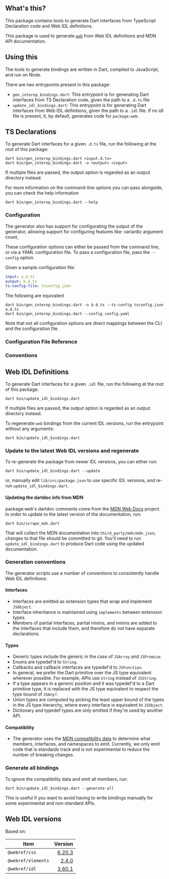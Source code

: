 ## What's this?

This package contains tools to generate Dart interfaces from TypeScript Declaration code and Web IDL definitions.

This package is used to generate
[`web`](https://github.com/dart-lang/web/tree/main/web) from Web IDL definitions
and MDN API documentation.

## Using this
The tools to generate bindings are written in Dart, compiled to JavaScript, and
run on Node.

There are two entrypoints present in this package:
- `gen_interop_bindings.dart`: This entrypoint is for generating Dart interfaces from TS Declaration code, given the path to a `.d.ts` file
- `update_idl_bindings.dart`: This entrypoint is for generating Dart interfaces from Web IDL definitions, given the path to a `.idl` file. If no idl file is present, it, by default, generates code for `package:web`.

## TS Declarations
To generate Dart interfaces for a given `.d.ts` file, run the following at the root of this package:
```shell
dart bin/gen_interop_bindings.dart <input.d.ts> 
dart bin/gen_interop_bindings.dart -o <output> <input>
```

If multiple files are passed, the output option is regarded as an output directory instead.

For more information on the command-line options you can pass alongside, you can check the help information
```shell
dart bin/gen_interop_bindings.dart --help
```

### Configuration
The generator also has support for configurating the output of the generator, allowing support for configuring features like: variardic argument count, 

These configuration options can either be passed from the command line, or via a YAML configuration file. To pass a configuration file, pass the `--config` option.

Given a sample configuration file:
```yaml
input: a.d.ts
output: b.d.ts
ts-config-file: tsconfig.json
```

The following are equivalent
```shell
dart bin/gen_interop_bindings.dart -o b.d.ts --ts-config tsconfig.json a.d.ts
dart bin/gen_interop_bindings.dart --config config.yaml
```

Note that not all configuration options are direct mappings between the CLI and the configuration file.

### Configuration File Reference

### Conventions



## Web IDL Definitions
To generate Dart interfaces for a given `.idl` file, run the following at the root of this package:
```shell
dart bin/update_idl_bindings.dart
```

If multiple files are passed, the output option is regarded as an output directory instead.

To regenerate `web` bindings from the current IDL versions, run the entrypoint without any arguments:

```shell
dart bin/update_idl_bindings.dart
```

### Update to the latest Web IDL versions and regenerate

To re-generate the package from newer IDL versions, you can either run:

```shell
dart bin/update_idl_bindings.dart --update
```

or, manually edit `lib/src/package.json` to use specific IDL versions, and
re-run `update_idl_bindings.dart`.

#### Updating the dartdoc info from MDN

package:web's dartdoc comments come from the
[MDN Web Docs](https://developer.mozilla.org/en-US/docs/Web) project. In order
to update to the latest version of the documentation, run:

```shell
dart bin/scrape_mdn.dart
```

That will collect the MDN documentation into `third_party/mdn/mdn.json`; changes
to that file should be committed to git. You'll need to run
`update_idl_bindings.dart` to produce Dart code using the updated documentation.

### Generation conventions

The generator scripts use a number of conventions to consistently handle Web IDL
definitions:

#### Interfaces

- Interfaces are emitted as extension types that wrap and implement `JSObject`.
- Interface inheritance is maintained using `implements` between extension
  types.
- Members of partial interfaces, partial mixins, and mixins are added to the
  interfaces that include them, and therefore do not have separate declarations.

#### Types

- Generic types include the generic in the case of `JSArray` and `JSPromise`.
- Enums are typedef'd to `String`.
- Callbacks and callback interfaces are typedef'd to `JSFunction`.
- In general, we prefer the Dart primitive over the JS type equivalent wherever
  possible. For example, APIs use `String` instead of `JSString`.
- If a type appears in a generic position and it was typedef'd to a Dart
  primitive type, it is replaced with the JS type equivalent to respect the type
  bound of `JSAny?`.
- Union types are computed by picking the least upper bound of the types in the
  JS type hierarchy, where every interface is equivalent to `JSObject`.
- Dictionary and typedef types are only emitted if they're used by another API.

#### Compatibility

- The generator uses the
  [MDN compatibility data](https://github.com/mdn/browser-compat-data) to
  determine what members, interfaces, and namespaces to emit. Currently, we only
  emit code that is standards track and is not experimental to reduce the number
  of breaking changes.

### Generate all bindings

To ignore the compatibility data and emit all members, run:

```shell
dart bin/update_idl_bindings.dart --generate-all
```

This is useful if you want to avoid having to write bindings manually for some
experimental and non-standard APIs.

## Web IDL versions

Based on:

<!-- START updated by bin/update_idl_bindings.dart. Do not modify by hand -->
| Item | Version |
| --- | --: |
| `@webref/css` | [6.20.3](https://www.npmjs.com/package/@webref/css/v/6.20.3) |
| `@webref/elements` | [2.4.0](https://www.npmjs.com/package/@webref/elements/v/2.4.0) |
| `@webref/idl` | [3.60.1](https://www.npmjs.com/package/@webref/idl/v/3.60.1) |
<!-- END updated by bin/update_idl_bindings.dart. Do not modify by hand -->

